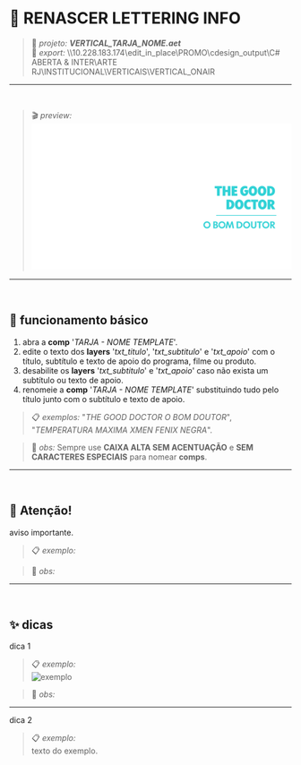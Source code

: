 # 📓 RENASCER LETTERING INFO

> 📑 *projeto:* ***VERTICAL_TARJA_NOME.aet***\
> 📂 *export:* \\\\10.228.183.174\edit_in_place\PROMO\cdesign_output\C# ABERTA & INTER\ARTE RJ\INSTITUCIONAL\VERTICAIS\VERTICAL_ONAIR

---

<br>

> 🎬 *preview:*\
> ![preview](VERTICAL_TARJA_NOME/VERTICAL_TARJA_NOME_exemplo.png)

---

<br>

## 📍 funcionamento básico

1. abra a **comp** '*TARJA - NOME TEMPLATE*'.
2. edite o texto dos **layers** '*txt_titulo*', '*txt_subtitulo*' e '*txt_apoio*' com o título, subtítulo e texto de apoio do programa, filme ou produto.
3. desabilite os **layers** '*txt_subtitulo*' e '*txt_apoio*' caso não exista um subtítulo ou texto de apoio.
4. renomeie a **comp** '*TARJA - NOME TEMPLATE*' substituindo tudo pelo título junto com o subtítulo e texto de apoio.

> 📋 *exemplos:* "*THE GOOD DOCTOR O BOM DOUTOR*", "*TEMPERATURA MAXIMA XMEN FENIX NEGRA*".

> 🚩 *obs:* Sempre use **CAIXA ALTA SEM ACENTUAÇÃO** e **SEM CARACTERES ESPECIAIS** para nomear **comps**.

<!-- ---

<br>

## 📍 parâmetros

todos os controles estão no **layer** '*ctrl*', são eles:

![fx](fx.png)

- **fx1**:

  - **opcao 1** → descrição. -->

---

<br>

## 🚨 Atenção!

aviso importante.

> 📋 *exemplo:*

> 🚩 *obs:*

---

<br>

## ✨ dicas

dica 1

> 📋 *exemplo:*\
> ![exemplo](pasta/arquivo.png)

> 🚩 *obs:*

---

dica 2

> 📋 *exemplo:*\
> texto do exemplo.
